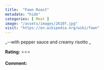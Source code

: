 ```yaml
---
title:  "Fawn Roast"
metadate: "hide"
categories: [ Meat ]
image: "/assets/images/2610f.jpg"
visit: "https://en.wikipedia.org/wiki/fawn"
---
```


_--with pepper sauce and creamy risotto _

**Rating:** ⭐️⭐️⭐️  
  
**Comment:**
